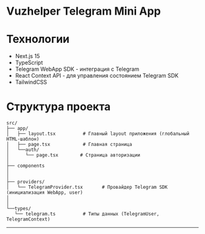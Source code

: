 # Vuzhelper Telegram Mini App

# Технологии
- Next.js 15
- TypeScript
- Telegram WebApp SDK - интеграция с Telegram
- React Context API - для управления состоянием Telegram SDK
- TailwindCSS

# Структура проекта
```
src/
├── app/
│   ├── layout.tsx          # Главный layout приложения (глобальный HTML-шаблон)
│   ├── page.tsx            # Главная страница
│   └──auth/
│      └── page.tsx        # Страница авторизации
│
├── components
│ 
│
├── providers/
│   └── TelegramProvider.tsx       # Провайдер Telegram SDK (инициализация WebApp, user)
│  
│
└──types/
   └── telegram.ts          # Типы данных (TelegramUser, TelegramContext)
```

---
